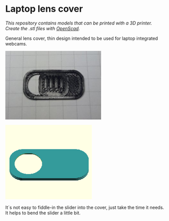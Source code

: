 # Laptop lens cover

*This repository contains models that can be printed with a 3D printer. Create the .stl files with [OpenScad](https://openscad.org/).*

General lens cover, thin design intended to be used for laptop integrated webcams. 



![Lens cover photo](https://github.com/Moon70/LaptopLensCover/blob/main/images/LensCoverPhoto.jpg?raw=true)


![Lens cover anim](https://github.com/Moon70/LaptopLensCover/blob/main/images/LensCoverAnim.gif?raw=true)



It´s not easy to fiddle-in the slider into the cover, just take the time it needs. It helps to bend the slider a little bit.